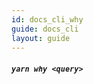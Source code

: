 ```yaml
---
id: docs_cli_why
guide: docs_cli
layout: guide
---
```


##### `yarn why <query>` <a class="toc" id="toc-command-yarn-why" href="#toc-command-yarn-why"></a>
